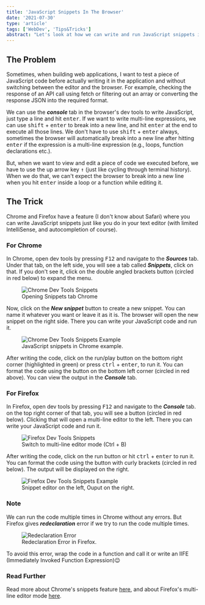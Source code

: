 ```yaml
---
title: 'JavaScript Snippets In The Browser'
date: '2021-07-30'
type: 'article'
tags: ['WebDev', 'Tips&Tricks']
abstract: "Let's look at how we can write and run JavaScript snippets in the browser."
---
```


## The Problem

Sometimes, when building web applications, I want to test a piece of JavaScript code before actually writing it in the application and without switching between the editor and the browser. For example, checking the response of an API call using fetch or filtering out an array or converting the response JSON into the required format.

We can use the **_console_** tab in the browser's dev tools to write JavaScript, just type a line and hit <kbd>enter</kbd>. If we want to write multi-line expressions, we can use <kbd>shift</kbd> + <kbd>enter</kbd> to break into a new line, and hit <kbd>enter</kbd> at the end to execute all those lines. We don't have to use <kbd>shift</kbd> + <kbd>enter</kbd> always, sometimes the browser will automatically break into a new line after hitting <kbd>enter</kbd> if the expression is a multi-line expression (e.g., loops, function declarations etc.).

But, when we want to view and edit a piece of code we executed before, we have to use the up arrow key <kbd>&#8593;</kbd> (just like cycling through terminal history). When we do that, we can't expect the browser to break into a new line when you hit <kbd>enter</kbd> inside a loop or a function while editing it.

## The Trick

Chrome and Firefox have a feature (I don't know about Safari) where you can write JavaScript snippets just like you do in your text editor (with limited IntelliSense, and autocompletion of course).

### For Chrome

In Chrome, open dev tools by pressing <kbd>F12</kbd> and navigate to the **_Sources_** tab. Under that tab, on the left side, you will see a tab called **_Snippets_**, click on that. If you don't see it, click on the double angled brackets button (circled in red below) to expand the menu.

<figure>
	<img src="https://res.cloudinary.com/ngsharsha/image/upload/f_auto/v1627813148/ngsharsha/JS%20Snippets%20In%20Browser/chrome_devtools_snippets_ve3r9q" alt="Chrome Dev Tools Snippets">
	<figcaption>Opening Snippets tab Chrome</figcaption>
</figure>

Now, click on the **_New snippet_** button to create a new snippet. You can name it whatever you want or leave it as it is. The browser will open the new snippet on the right side. There you can write your JavaScript code and run it.

<figure>
	<img src="https://res.cloudinary.com/ngsharsha/image/upload/f_auto/v1627813148/ngsharsha/JS%20Snippets%20In%20Browser/chrome_devtools_snippets_example_bxlshv" alt="Chrome Dev Tools Snippets Example">
	<figcaption>JavaScript snippets in Chrome example.</figcaption>
</figure>

After writing the code, click on the run/play button on the bottom right corner (highlighted in green) or press <kbd>ctrl</kbd> + <kbd>enter</kbd>, to run it. You can format the code using the button on the bottom left corner (circled in red above). You can view the output in the **_Console_** tab.

### For Firefox

In Firefox, open dev tools by pressing <kbd>F12</kbd> and navigate to the **_Console_** tab. on the top right corner of that tab, you will see a button (circled in red below). Clicking that will open a multi-line editor to the left. There you can write your JavaScript code and run it.

<figure>
	<img src="https://res.cloudinary.com/ngsharsha/image/upload/f_auto/v1627813148/ngsharsha/JS%20Snippets%20In%20Browser/firefox_devtools_snippets_hjpqns" alt="Firefox Dev Tools Snippets">
	<figcaption>Switch to multi-line editor mode (Ctrl + B)</figcaption>
</figure>

After writing the code, click on the run button or hit <kbd>ctrl</kbd> + <kbd>enter</kbd> to run it. You can format the code using the button with curly brackets (circled in red below). The output will be displayed on the right.

<figure>
	<img src="https://res.cloudinary.com/ngsharsha/image/upload/f_auto/v1627813148/ngsharsha/JS%20Snippets%20In%20Browser/firefox_devtools_snippets_example_con4pn" alt="Firefox Dev Tools Snippets Example">
	<figcaption>Snippet editor on the left, Ouput on the right.</figcaption>
</figure>

### Note

We can run the code multiple times in Chrome without any errors. But Firefox gives **_redeclaration_** error if we try to run the code multiple times.

<figure>
	<img src="https://res.cloudinary.com/ngsharsha/image/upload/f_auto/v1627813148/ngsharsha/JS%20Snippets%20In%20Browser/devtools_snippets_note_cx12pv" alt="Redeclaration Error">
	<figcaption>Redeclaration Error in Firefox.</figcaption>
</figure>

To avoid this error, wrap the code in a function and call it or write an IIFE (Immediately Invoked Function Expression)😉

### Read Further

Read more about Chrome's snippets feature [here](https://developer.chrome.com/docs/devtools/javascript/snippets/), and about Firefox's multi-line editor mode [here](https://developer.mozilla.org/en-US/docs/Tools/Web_Console/The_command_line_interpreter#multi-line_mode).
